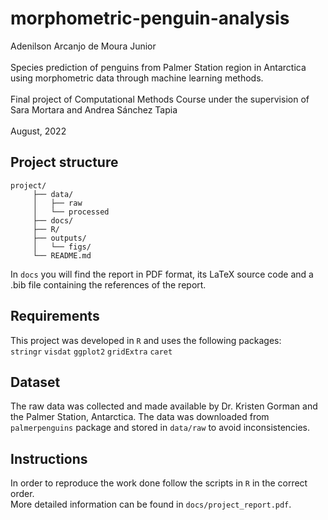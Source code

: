 # morphometric-penguin-analysis
Adenilson Arcanjo de Moura Junior
<br><br>
Species prediction of penguins from Palmer Station region in Antarctica using morphometric data through machine learning methods.
<br><br>
Final project of Computational Methods Course under the supervision of Sara Mortara and Andrea Sánchez Tapia
<br><br>
August, 2022

## Project structure
```
project/
     ├── data/
     │   ├── raw
     │   └── processed
     ├── docs/
     ├── R/
     ├── outputs/
     │   └── figs/
     └── README.md
```
In `docs` you will find the report in PDF format, its LaTeX source code and a .bib file containing the references of the report.

## Requirements
This project was developed in `R` and uses the following packages:
<br>
`stringr`
`visdat`
`ggplot2`
`gridExtra`
`caret`

## Dataset
The raw data was collected and made available by Dr. Kristen Gorman and the Palmer Station, Antarctica.
The data was downloaded from `palmerpenguins` package and stored in `data/raw` to avoid inconsistencies.

## Instructions
In order to reproduce the work done follow the scripts in `R` in the correct order.<br>
More detailed information can be found in `docs/project_report.pdf`.
